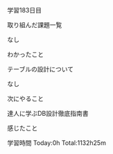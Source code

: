 学習183日目

取り組んだ課題一覧

なし

わかったこと

テーブルの設計について

なし

次にやること

達人に学ぶDB設計徹底指南書

感じたこと


学習時間 Today:0h Total:1132h25m
